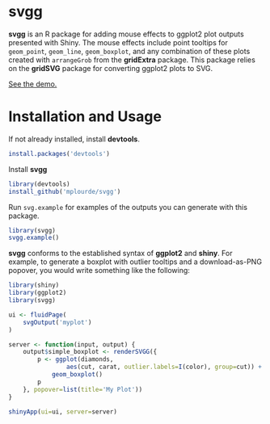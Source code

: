 svgg
================================
**svgg** is an R package for adding mouse effects to ggplot2 plot outputs presented with Shiny. The mouse effects include point tooltips for `geom_point`, `geom_line`, `geom_boxplot`, and any combination of these plots created with `arrangeGrob` from the **gridExtra** package. This package relies on the **gridSVG** package for converting ggplot2 plots to SVG.

[See the demo.](http://plourde.shinyapps.io/svgg_example)

Installation and Usage
================================
If not already installed, install **devtools**.

```r
install.packages('devtools')
```

Install **svgg**
```r
library(devtools)
install_github('mplourde/svgg')
```

Run `svg.example` for examples of the outputs you can generate with this package.

```r
library(svgg)
svgg.example()
```

**svgg** conforms to the established syntax of **ggplot2** and **shiny**. For example, to generate a boxplot with outlier tooltips and a download-as-PNG popover, you would write something like the
following:

```r
library(shiny)
library(ggplot2)
library(svgg)

ui <- fluidPage(
    svgOutput('myplot')
)

server <- function(input, output) {
    output$simple_boxplot <- renderSVGG({
        p <- ggplot(diamonds, 
                aes(cut, carat, outlier.labels=I(color), group=cut)) + 
            geom_boxplot()
        p
    }, popover=list(title='My Plot'))
}

shinyApp(ui=ui, server=server)
```
